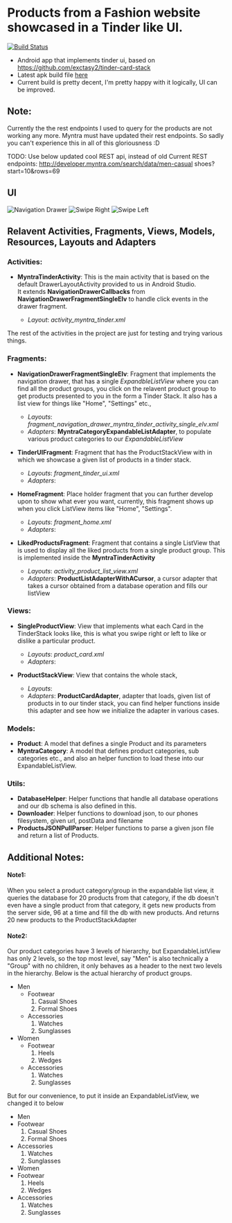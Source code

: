 Products from a Fashion website showcased in a Tinder like UI.
==============================================================
[![Build Status](https://secure.travis-ci.org/syllogismos/MyntraTinder.svg)](http://travis-ci.org/syllogismos/MyntraTinder)
* Android app that implements tinder ui, based on https://github.com/exctasy2/tinder-card-stack
* Latest apk build file [here](https://github.com/syllogismos/MyntraTinder/blob/master/app-debug.apk)
* Current build is pretty decent, I'm pretty happy with it logically, UI can be improved.  

## Note:
Currently the the rest endpoints I used to query for the products are not working any more. Myntra must have updated their rest endpoints. So sadly you can't experience this in all of this gloriousness :D

TODO:
Use below updated cool REST api, instead of old
Current REST endpoints: http://developer.myntra.com/search/data/men-casual shoes?start=10&rows=69

## UI
![Navigation Drawer](http://i.imgur.com/d7o9Ccz.png "Navigation Drawer")
![Swipe Right](http://i.imgur.com/FbgLOf4.png "Like")
![Swipe Left](http://i.imgur.com/sTMeDDr.png "Dislike")  

## Relavent Activities, Fragments, Views, Models, Resources, Layouts and Adapters

### Activities:
* **MyntraTinderActivity**: This is the main activity that is based on the default DrawerLayoutActivity provided
to us in Android Studio.  
It extends **NavigationDrawerCallbacks** from **NavigationDrawerFragmentSingleElv** to handle click events
in the drawer fragment.  

    * *Layout*: *activity_myntra_tinder.xml*

The rest of the activities in the project are just for testing and trying various things.

### Fragments:
* **NavigationDrawerFragmentSingleElv**: Fragment that implements the navigation drawer, that has a single
*ExpandbleListView* where you can find all the product groups, you click on the relavent product group
to get products presented to you in the form a Tinder Stack. It also has a list view for things like
"Home", "Settings" etc.,
    * *Layouts*: *fragment_navigation_drawer_myntra_tinder_activity_single_elv.xml*
    * *Adapters*: **MyntraCategoryExpandableListAdapter**, to populate various product categories to our *ExpandableListView*

* **TinderUIFragment**: Fragment that has the ProductStackView with in which we showcase a given list of products
in a tinder stack.  
    * *Layouts*: *fragment_tinder_ui.xml*
    * *Adapters*:
    
* **HomeFragment**: Place holder fragment that you can further develop upon to show what ever you want, currently, 
this fragment shows up when you click ListView items like "Home", "Settings".
    * *Layouts*: *fragment_home.xml*
    * *Adapters*:
  
* **LikedProductsFragment**: Fragment that contains a single ListView that is used to display all the liked products from
a single product group. This is implemented inside the **MyntraTinderActivity**
    * *Layouts*: *activity_product_list_view.xml*
    * *Adapters*: **ProductListAdapterWithACursor**, a cursor adapter that takes a cursor obtained from a database
    operation and fills our listView
    
### Views:
* **SingleProductView**: View that implements what each Card in the TinderStack looks like, this is what you swipe right 
or left to like or dislike a particular product.  
    * *Layouts*: *product_card.xml*
    * *Adapters*:

* **ProductStackView**: View that contains the whole stack, 
    * *Layouts*: 
    * *Adapters*: **ProductCardAdapter**, adapter that loads, given list of products in to our tinder stack, you can find
    helper functions inside this adapter and see how we initialize the adapter in various cases.

### Models:
* **Product**: A model that defines a single Product and its parameters
* **MyntraCategory**: A model that defines product categories, sub categories etc., and also an helper function to load 
these into our ExpandableListView.

### Utils:
* **DatabaseHelper**: Helper functions that handle all database operations and our db schema is also defined in this.
* **Downloader**: Helper functions to download json, to our phones filesystem, given url, postData and filename
* **ProductsJSONPullParser**: Helper functions to parse a given json file and return a list of Products.

## Additional Notes:

#### Note1:
When you select a product category/group in the expandable list view, it queries the database for 20 products from that
category, if the db doesn't even have a single product from that category, it gets new products from the server side, 96 
at a time and fill the db with new products. And returns 20 new products to the ProductStackAdapter

#### Note2:
Our product categories have 3 levels of hierarchy, but ExpandableListView has only 2 levels, so the top most level, 
say "Men" is also technically a "Group" with no children, it only behaves as a header to the next two levels in the hierarchy.
Below is the actual hierarchy of product groups.  

* Men
    * Footwear
        1. Casual Shoes
        2. Formal Shoes
    * Accessories
        1. Watches
        2. Sunglasses
* Women
    * Footwear
        1. Heels
        2. Wedges
    * Accessories
        1. Watches
        2. Sunglasses

But for our convenience, to put it inside an ExpandableListView, we changed it to below  

* Men
* Footwear
    1. Casual Shoes
    2. Formal Shoes
* Accessories
    1. Watches
    2. Sunglasses
* Women
* Footwear
    1. Heels
    2. Wedges
* Accessories
    1. Watches
    2. Sunglasses
